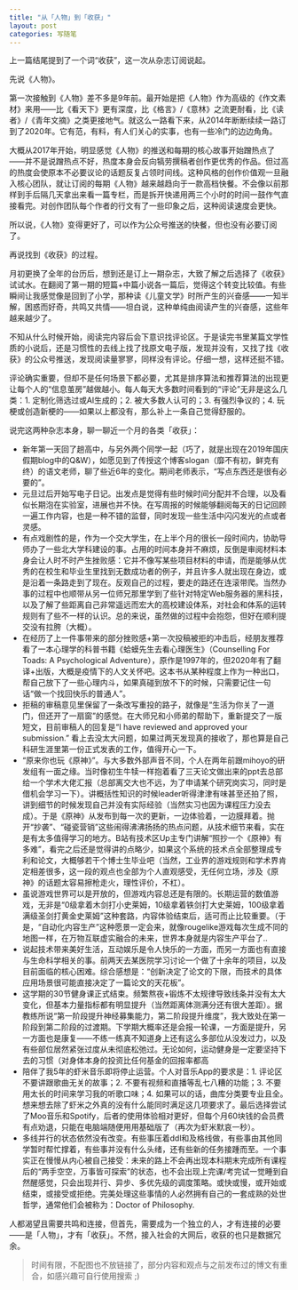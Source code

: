 ```yaml
---
title: "从「人物」到「收获」"
layout: post
categories: 写随笔
---
```


上一篇结尾提到了一个词“收获”，这一次从杂志订阅说起。

<!-- more -->

先说《人物》。

第一次接触到《人物》差不多是9年前。最开始是把《人物》作为高级的《作文素材》来用——比《看天下》更有深度，比《格言》/《意林》之流更耐看，比《读者》/《青年文摘》之类更接地气。就这么一路看下来，从2014年断断续续一路订到了2020年。它有范，有料，有人们关心的实事，也有一些冷门的边边角角。

大概从2017年开始，明显感觉《人物》的推送和每期的核心故事开始蹭热点了——并不是说蹭热点不好，热度本身会反向犒劳撰稿者创作更优秀的作品。但过高的热度会使原本不必要议论的话题反复占领时间线。这种风格的创作价值观一旦融入核心团队，就让订阅的每期《人物》越来越趋向于一款高档快餐。不会像以前那样到手后隔几天拿出来看一篇专栏，而是拆开快递用两三个小时的时间一鼓作气直接看完。对创作团队每个作者的行文有了一些印象之后，这种阅读速度会更快。

所以说，《人物》变得更好了，可以作为公众号推送的快餐，但也没有必要订阅了。

再说找到《收获》的过程。

月初更换了全年的台历后，想到还是订上一期杂志，大致了解之后选择了《收获》试试水。在翻阅了第一期的短篇+中篇小说各一篇后，觉得这个转变比较值。有些瞬间让我感觉像是回到了小学，那种读《儿童文学》时所产生的兴奋感——一知半解，困惑而好奇，共鸣又共情——坦白说，这种单纯由阅读产生的兴奋感，这些年越来越少了。

不知从什么时候开始，阅读完内容后会下意识找评论区。于是读完书里某篇文学性质的小说后，还是习惯性的去线上找了找原文电子版，发现并没有，又找了找《收获》的公众号推送，发现阅读量寥寥，同样没有评论。仔细一想，这样还挺不错。

评论确实重要，但却不是任何场景下都必要，尤其是排序算法和推荐算法的出现更让每个人的“信息茧房”越做越小。每人每天大多数时间看到的“评论”无非是这么几类：1. 定制化筛选过或AI生成的；2. 被大多数人认可的；3. 有强烈争议的；4. 玩梗或创造新梗的——如果以上都没有，那么补上一条自己觉得舒服的。

说完这两种杂志本身，聊一聊近一个月的各类「收获」：

* 新年第一天回了趟高中，与另外两个同学一起（巧了，就是出现在2019年国庆假期blog中的Q&W），如愿见到了传授这个博客slogan（靡不有初，鲜克有终）的语文老师，聊了些近6年的变化。期间老师表示，“写点东西还是很有必要的”。
* 元旦过后开始写电子日记。出发点是觉得有些时候时间分配并不合理，以及看似长期泡在实验室，进展也并不快。在写周报的时候能够翻阅每天的日记回顾一遍工作内容，也是一种不错的监督，同时发现一些生活中闪闪发光的点或者灵感。
* 有点戏剧性的是，作为一个交大学生，在上半个月的很长一段时间内，协助导师办了一些北大学科建设的事。占用的时间本身并不麻烦，反倒是审阅材料本身会让人时不时产生挫败感：它并不像写某些项目材料的申请，而是能够从优秀的在校生和毕业生里找到无数成功者的例子，并且许多人就出现在身边，或是沿着一条路走到了现在。反观自己的过程，要走的路还在连滚带爬。当然办事的过程中也顺带从另一位师兄那里学到了些针对特定Web服务器的黑科技，以及了解了些距离自己非常遥远而宏大的高校建设体系，对社会和体系的运转规则有了些不一样的认识。总的来说，虽然做的过程中会抱怨，但好在顺利提交没有拉胯（大概）。
* 在经历了上一件事带来的部分挫败感+第一次投稿被拒的冲击后，经朋友推荐看了一本心理学的科普书籍《蛤蟆先生去看心理医生》（Counselling For Toads: A Psychological Adventure），原作是1997年的，但2020年有了翻译+出版，大概是疫情下的人文关怀吧。这本书从某种程度上作为一种出口，帮自己放下了一些心理内斗，如果真碰到放不下的时候，只需要记住一句话“做一个找回快乐的普通人”。
* 拒稿的审稿意见里保留了一条改写重投的路子，就像是“生活为你关了一道门，但还开了一扇窗”的感觉。在大师兄和小师弟的帮助下，重新提交了一版短文，目前审稿人的回复是“I have reviewed and approved your submission.” 看上去没太大问题，如果过两天发现真的接收了，那也算是自己科研生涯里第一份正式发表的工作，值得开心一下。
* “原来你也玩《原神》”。与大多数外部声音不同，个人在两年前跟mihoyo的研发组有一面之缘。当时像初生牛犊一样抱着看了三天论文做出来的ppt去总部给一个学术大佬汇报（总部离交大也不远，为了申请某个研究岗实习，同时是借机会学习一下）。讲概括性知识的时候leader听得津津有味甚至还拍了照，讲到细节的时候发现自己并没有实际经验（当然实习也因为课程压力没去成）。于是《原神》从发布到每一次的更新，一边体验着，一边膜拜着。抛开“抄袭”、“碰瓷营销”这些闹得沸沸扬扬的热点问题，从技术细节来看，实在是有太多值得学习的地方。B站有技术区Up主专门讲解“照抄一个《原神》有多难”，看完之后还是觉得讲的点略少，如果这个系统的技术点全部整理成专利和论文，大概够若干个博士生毕业吧（当然，工业界的游戏规则和学术界肯定相差很多，这一段的观点也全部为个人直观感受，无任何立场，涉及《原神》的话题太容易擦枪走火，理性评价，不杠）。
* 虽说游戏世界可以是开放的，但游戏内容总还是有限的。长期运营的数值游戏，无非是“0级拿着木剑打小史莱姆，10级拿着铁剑打大史莱姆，100级拿着满级圣剑打黄金史莱姆”这种套路，内容体验结束后，适可而止比较重要。（于是，“自动化内容生产”这种愿景一定会来，就像rougelike游戏每次生成不同的地图一样，在万物互联虚实融合的未来，世界本身就是内容生产平台了..
* 说起技术带来美好生活，互动娱乐是令人快乐的一方面，而另一方面也有直接与生命科学相关的事。前两天去某医院学习讨论一个做了十余年的项目，以及目前面临的核心困难。综合感想是：“创新决定了论文的下限，而技术的具体应用场景很可能直接决定了一篇论文的天花板”。
* 这学期的30节健身课正式结束。频繁熬夜+锻炼不太规律导致线条并没有太大变化，但基本力量指标都有明显提升（当然距离体测满分还有很大差距）。据教练所说“第一阶段提升神经募集能力，第二阶段提升维度”，我大致处在第一阶段到第二阶段的过渡期。下学期大概率还是会报一轮课，一方面是提升，另一方面也是康复——不练一练真不知道身上还有这么多部位从没发过力，以及有些部位居然紧张过度从未彻底松弛过。无论如何，运动健身是一定要坚持下去的习惯（对身体本身的投资比任何基金的回报率都高
* 陪伴了我5年的虾米音乐即将停止运营。个人对音乐App的要求是：1. 评论区不要讲跟歌曲无关的故事；2. 不要有视频和直播等乱七八糟的功能；3. 不要用太长的时间来学习我的听歌口味；4. 如果可以的话，曲库分类要专业且全。想来想去除了虾米之外真的没有什么能同时满足这几项要求了。最后选择尝试了Moo音乐和Spotify，后者的使用体验相对更好，但每个月60块钱的会员费有点劝退，只能在电脑端随便用用基础版了（再次为虾米默哀一秒）。
* 多线并行的状态依然没有改变。有些事压着ddl和及格线做，有些事由其他同学暂时帮忙撑着，有些事并没有什么头绪，还有些新的任务接踵而至。一个事实正在慢慢从内心被自己接受：未来的路上不会再出现本科期末完成所有课程后的“两手空空，万事皆可探索”的状态，也不会出现上完课/考完试一觉睡到自然醒感觉，只会出现并行、异步、多优先级的调度策略。或快或慢，或开始或结束，或接受或拒绝。完美处理这些事情的人必然拥有自己的一套成熟的处世哲学，通常他们会被称为：Doctor of Philosophy.

人都渴望且需要共鸣和连接，但首先，需要成为一个独立的人，才有连接的必要——是「人物」，才有「收获」。不然，接入社会的大网后，收获的也只是数据冗余。



> 时间有限，不配图也不放链接了，部分内容和观点与之前发布过的博文有重合，如感兴趣可自行使用搜索 ;)